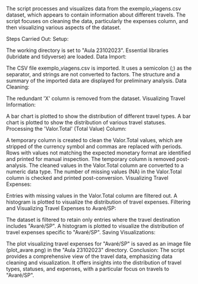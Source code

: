 The script processes and visualizes data from the exemplo_viagens.csv dataset, which appears to contain information about different travels. The script focuses on cleaning the data, particularly the expenses column, and then visualizing various aspects of the dataset.

Steps Carried Out:
Setup:

The working directory is set to "Aula 23102023".
Essential libraries (lubridate and tidyverse) are loaded.
Data Import:

The CSV file exemplo_viagens.csv is imported. It uses a semicolon (;) as the separator, and strings are not converted to factors.
The structure and a summary of the imported data are displayed for preliminary analysis.
Data Cleaning:

The redundant 'X' column is removed from the dataset.
Visualizing Travel Information:

A bar chart is plotted to show the distribution of different travel types.
A bar chart is plotted to show the distribution of various travel statuses.
Processing the 'Valor.Total' (Total Value) Column:

A temporary column is created to clean the Valor.Total values, which are stripped of the currency symbol and commas are replaced with periods.
Rows with values not matching the expected monetary format are identified and printed for manual inspection.
The temporary column is removed post-analysis.
The cleaned values in the Valor.Total column are converted to a numeric data type.
The number of missing values (NA) in the Valor.Total column is checked and printed post-conversion.
Visualizing Travel Expenses:

Entries with missing values in the Valor.Total column are filtered out.
A histogram is plotted to visualize the distribution of travel expenses.
Filtering and Visualizing Travel Expenses to Avaré/SP:

The dataset is filtered to retain only entries where the travel destination includes "Avaré/SP".
A histogram is plotted to visualize the distribution of travel expenses specific to "Avaré/SP".
Saving Visualizations:

The plot visualizing travel expenses for "Avaré/SP" is saved as an image file (plot_avare.png) in the "Aula 23102023" directory.
Conclusion:
The script provides a comprehensive view of the travel data, emphasizing data cleaning and visualization. It offers insights into the distribution of travel types, statuses, and expenses, with a particular focus on travels to "Avaré/SP".
